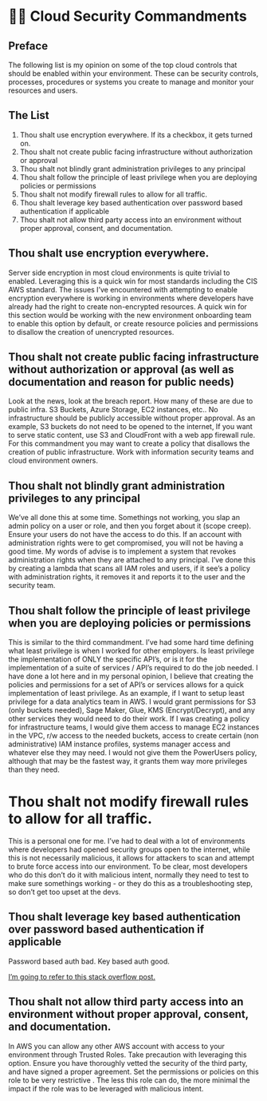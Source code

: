 # 🙏🏼 Cloud Security Commandments



## Preface
The following list is my opinion on some of the top cloud controls that should be enabled within your environment. These can be security controls, processes, procedures or systems you create to manage and monitor your resources and users.

## The List
1. Thou shalt use encryption everywhere. If its a checkbox, it gets turned on.
2. Thou shalt not create public facing infrastructure without authorization or approval
3. Thou shalt not blindly grant administration privileges to any principal
4. Thou shalt follow the principle of least privilege when you are deploying policies or permissions
5. Thou shalt not modify firewall rules to allow for all traffic.
6. Thou shalt leverage key based authentication over password based authentication if applicable
7. Thou shalt not allow third party access into an environment without proper approval, consent, and documentation.


## Thou shalt use encryption everywhere.
Server side encryption in most cloud environments is quite trivial to enabled. Leveraging this is a quick win for most standards including the CIS AWS standard. The issues I’ve encountered with attempting to enable encryption everywhere is working in environments where developers have already had the right to create non-encrypted resources. A quick win for this section would be working with the new environment onboarding team to enable this option by default, or create resource policies and permissions to disallow the creation of unencrypted resources.

## Thou shalt not create public facing infrastructure without authorization or approval (as well as documentation and reason for public needs)
Look at the news, look at the breach report. How many of these are due to public infra. S3 Buckets, Azure Storage, EC2 instances, etc.. No infrastructure should be publicly accessible without proper approval. As an example, S3 buckets do not need to be opened to the internet, If you want to serve static content, use S3 and CloudFront with a web app firewall rule. For this commandment you may want to create a policy that disallows the creation of public infrastructure. Work with information security teams and cloud environment owners.

## Thou shalt not blindly grant administration privileges to any principal
We’ve all done this at some time. Somethings not working, you slap an admin policy on a user or role, and then you forget about it (scope creep). Ensure your users do not have the access to do this. If an account with administration rights were to get compromised, you will not be having a good time. My words of advise is to implement a system that revokes administration rights when they are attached to any principal. I’ve done this by creating a lambda that scans all IAM roles and users, if it see’s a policy with administration rights, it removes it and reports it to the user and the security team.

## Thou shalt follow the principle of least privilege when you are deploying policies or permissions
This is similar to the third commandment. I’ve had some hard time defining what least privilege is when I worked for other employers. Is least privilege the implementation of ONLY the specific API’s, or is it for the implementation of a suite of services / API’s required to do the job needed. I have done a lot here and in my personal opinion, I believe that creating the policies and permissions for a set of API’s or services allows for a quick implementation of least privilege. As an example, if I want to setup least privilege for a data analytics team in AWS. I would grant permissions for S3 (only buckets needed), Sage Maker, Glue, KMS (Encrypt/Decrypt), and any other services they would need to do their work. If I was creating a policy for infrastructure teams, I would give them access to manage EC2 instances in the VPC, r/w access to the needed buckets, access to create certain (non administrative) IAM instance profiles, systems manager access and whatever else they may need. I would not give them the PowerUsers policy, although that may be the fastest way, it grants them way more privileges than they need.

# Thou shalt not modify firewall rules to allow for all traffic.
This is a personal one for me. I’ve had to deal with a lot of environments where developers had opened security groups open to the internet, while this is not necessarily malicious, it allows for attackers to scan and attempt to brute force access into our environment. To be clear, most developers who do this don’t do it with malicious intent, normally they need to test to make sure somethings working - or they do this as a troubleshooting step, so don’t get too upset at the devs. 

## Thou shalt leverage key based authentication over password based authentication if applicable
Password based auth bad. Key based auth good. 

[I’m going to refer to this stack overflow post.](https://superuser.com/questions/303358/why-is-ssh-key-authentication-better-than-password-authentication)

## Thou shalt not allow third party access into an environment without proper approval, consent, and documentation.
In AWS you can allow any other AWS account with access to your environment through Trusted Roles. Take precaution with leveraging this option. Ensure you have thoroughly vetted the security of the third party, and have signed a proper agreement. Set the permissions or policies on this role to be very restrictive	. The less this role can do, the more minimal the impact if the role was to be leveraged with malicious intent.

